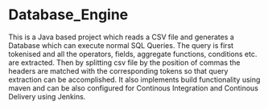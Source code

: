 # Database_Engine
This is a Java based project which reads a CSV file and generates a Database which can execute normal SQL Queries. The query is first tokenised and all the operators, fields, aggregate functions, conditions etc. are extracted. Then by splitting csv file by the position of commas the headers are matched with the corresponding tokens so that query extraction can be accomplished.
It also implements build functionality using maven and can be also configured for Continous Integration and Continous Delivery using Jenkins.
